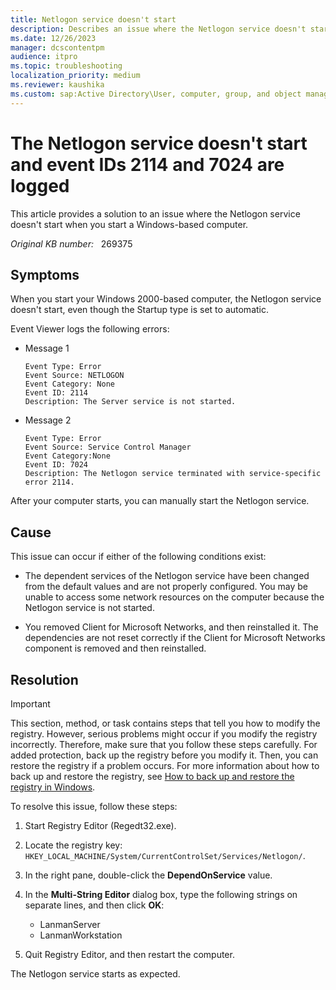 ```yaml
---
title: Netlogon service doesn't start
description: Describes an issue where the Netlogon service doesn't start and event IDs 2114 and 7024 are logged. Provides a resolution for this issue.
ms.date: 12/26/2023
manager: dcscontentpm
audience: itpro
ms.topic: troubleshooting
localization_priority: medium
ms.reviewer: kaushika
ms.custom: sap:Active Directory\User, computer, group, and object management, csstroubleshoot
---
```

# The Netlogon service doesn't start and event IDs 2114 and 7024 are logged

This article provides a solution to an issue where the Netlogon service doesn't start when you start a Windows-based computer.

_Original KB number:_ &nbsp; 269375

## Symptoms

When you start your Windows 2000-based computer, the Netlogon service doesn't start, even though the Startup type is set to automatic.

Event Viewer logs the following errors:

- Message 1

    ```output
    Event Type: Error
    Event Source: NETLOGON
    Event Category: None
    Event ID: 2114
    Description: The Server service is not started.
    ```

- Message 2

    ```output
    Event Type: Error
    Event Source: Service Control Manager
    Event Category:None
    Event ID: 7024
    Description: The Netlogon service terminated with service-specific error 2114.
    ```

After your computer starts, you can manually start the Netlogon service.

## Cause

This issue can occur if either of the following conditions exist:

- The dependent services of the Netlogon service have been changed from the default values and are not properly configured. You may be unable to access some network resources on the computer because the Netlogon service is not started.

- You removed Client for Microsoft Networks, and then reinstalled it. The dependencies are not reset correctly if the Client for Microsoft Networks component is removed and then reinstalled.

## Resolution

> [!IMPORTANT]
> This section, method, or task contains steps that tell you how to modify the registry. However, serious problems might occur if you modify the registry incorrectly. Therefore, make sure that you follow these steps carefully. For added protection, back up the registry before you modify it. Then, you can restore the registry if a problem occurs. For more information about how to back up and restore the registry, see [How to back up and restore the registry in Windows](https://support.microsoft.com/help/322756).

To resolve this issue, follow these steps:

1. Start Registry Editor (Regedt32.exe).
2. Locate the registry key: `HKEY_LOCAL_MACHINE/System/CurrentControlSet/Services/Netlogon/`.
3. In the right pane, double-click the **DependOnService** value.
4. In the **Multi-String Editor** dialog box, type the following strings on separate lines, and then click **OK**:

    - LanmanServer
    - LanmanWorkstation

5. Quit Registry Editor, and then restart the computer.

The Netlogon service starts as expected.
